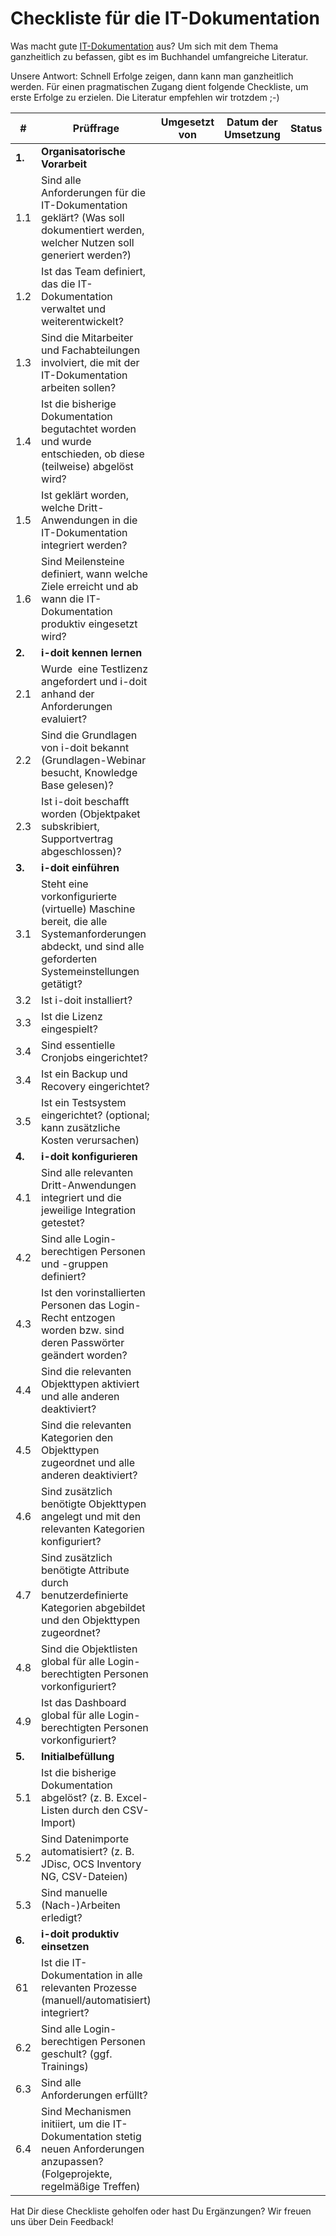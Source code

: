# Checkliste für die IT-Dokumentation
Was macht gute [IT-Dokumentation](../glossar.md) aus? Um sich mit dem Thema ganzheitlich zu befassen, gibt es im Buchhandel umfangreiche Literatur.

Unsere Antwort: Schnell Erfolge zeigen, dann kann man ganzheitlich werden. Für einen pragmatischen Zugang dient folgende Checkliste, um erste Erfolge zu erzielen. Die Literatur empfehlen wir trotzdem ;-)

| #   | Prüffrage | Umgesetzt von | Datum der Umsetzung | Status |
| --- | --- | --- | --- | --- |
| **1.**  | **Organisatorische Vorarbeit** |     |     |     |     |
| 1.1 | Sind alle Anforderungen für die IT-Dokumentation geklärt? (Was soll dokumentiert werden, welcher Nutzen soll generiert werden?) |     |     |     |
| 1.2 | Ist das Team definiert, das die IT-Dokumentation verwaltet und weiterentwickelt? |     |     |     |
| 1.3 | Sind die Mitarbeiter und Fachabteilungen involviert, die mit der IT-Dokumentation arbeiten sollen? |     |     |     |
| 1.4 | Ist die bisherige Dokumentation begutachtet worden und wurde entschieden, ob diese (teilweise) abgelöst wird? |     |     |     |
| 1.5 | Ist geklärt worden, welche Dritt-Anwendungen in die IT-Dokumentation integriert werden? |     |     |     |
| 1.6 | Sind Meilensteine definiert, wann welche Ziele erreicht und ab wann die IT-Dokumentation produktiv eingesetzt wird? |     |     |     |
| **2.**  | **i-doit kennen lernen** |     |     |     |     |
| 2.1 | Wurde  eine Testlizenz angefordert und i-doit anhand der Anforderungen evaluiert? |     |     |     |
| 2.2 | Sind die Grundlagen von i-doit bekannt (Grundlagen-Webinar besucht, Knowledge Base gelesen)? |     |     |     |
| 2.3 | Ist i-doit beschafft worden (Objektpaket subskribiert, Supportvertrag abgeschlossen)? |     |     |     |
| **3.**  | **i-doit einführen** |     |     |     |     |
| 3.1 | Steht eine vorkonfigurierte (virtuelle) Maschine bereit, die alle Systemanforderungen abdeckt, und sind alle geforderten Systemeinstellungen getätigt? |     |     |     |
| 3.2 | Ist i-doit installiert? |     |     |     |
| 3.3 | Ist die Lizenz eingespielt? |     |     |     |
| 3.4 | Sind essentielle Cronjobs eingerichtet? |     |     |     |
| 3.4 | Ist ein Backup und Recovery eingerichtet? |     |     |     |
| 3.5 | Ist ein Testsystem eingerichtet? (optional; kann zusätzliche Kosten verursachen) |     |     |     |
| **4.**  | **i-doit konfigurieren** |     |     |     |     |
| 4.1 | Sind alle relevanten Dritt-Anwendungen integriert und die jeweilige Integration getestet? |     |     |     |
| 4.2 | Sind alle Login-berechtigen Personen und -gruppen definiert? |     |     |     |
| 4.3 | Ist den vorinstallierten Personen das Login-Recht entzogen worden bzw. sind deren Passwörter geändert worden? |     |     |     |
| 4.4 | Sind die relevanten Objekttypen aktiviert und alle anderen deaktiviert? |     |     |     |
| 4.5 | Sind die relevanten Kategorien den Objekttypen zugeordnet und alle anderen deaktiviert? |     |     |     |
| 4.6 | Sind zusätzlich benötigte Objekttypen angelegt und mit den relevanten Kategorien konfiguriert? |     |     |     |
| 4.7 | Sind zusätzlich benötigte Attribute durch benutzerdefinierte Kategorien abgebildet und den Objekttypen zugeordnet? |     |     |     |
| 4.8 | Sind die Objektlisten global für alle Login-berechtigten Personen vorkonfiguriert? |     |     |     |
| 4.9 | Ist das Dashboard global für alle Login-berechtigten Personen vorkonfiguriert? |     |     |     |
| **5.**  | **Initialbefüllung** |     |     |     |     |
| 5.1 | Ist die bisherige Dokumentation abgelöst? (z. B. Excel-Listen durch den CSV-Import) |     |     |     |
| 5.2 | Sind Datenimporte automatisiert? (z. B. JDisc, OCS Inventory NG, CSV-Dateien) |     |     |     |
| 5.3 | Sind manuelle (Nach-)Arbeiten erledigt? |     |     |     |
| **6.**  | **i-doit produktiv einsetzen** |     |     |     |     |
| 61  | Ist die IT-Dokumentation in alle relevanten Prozesse (manuell/automatisiert) integriert? |     |     |     |
| 6.2 | Sind alle Login-berechtigen Personen geschult? (ggf. Trainings) |     |     |     |
| 6.3 | Sind alle Anforderungen erfüllt? |     |     |     |
| 6.4 | Sind Mechanismen initiiert, um die IT-Dokumentation stetig neuen Anforderungen anzupassen? (Folgeprojekte, regelmäßige Treffen) |     |     |     |

Hat Dir diese Checkliste geholfen oder hast Du Ergänzungen? Wir freuen uns über Dein Feedback!